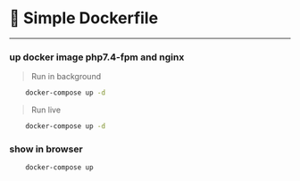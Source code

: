 # 🐳 Simple Dockerfile 
*****

### up docker image php7.4-fpm and nginx

> Run in background

```bash
    docker-compose up -d
```

> Run live

```bash
    docker-compose up -d
```

### show in browser

```bash
    docker-compose up
```
